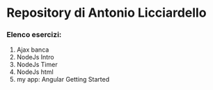 # Repository di Antonio Licciardello
### Elenco esercizi:
1. Ajax banca
2. NodeJs Intro
3. NodeJs Timer
4. NodeJs html
5. my app: Angular Getting Started
